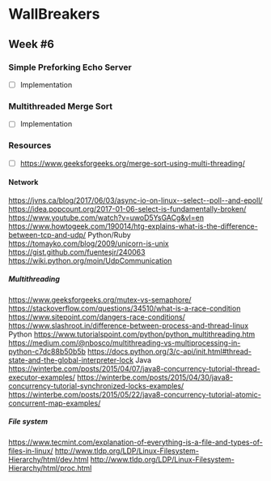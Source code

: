 # WallBreakers

## Week #6

### Simple Preforking Echo Server
- [ ] Implementation

### Multithreaded Merge Sort
- [ ] Implementation

### Resources

- [ ] https://www.geeksforgeeks.org/merge-sort-using-multi-threading/

#### Network
https://jvns.ca/blog/2017/06/03/async-io-on-linux--select--poll--and-epoll/
https://idea.popcount.org/2017-01-06-select-is-fundamentally-broken/
https://www.youtube.com/watch?v=uwoD5YsGACg&vl=en
https://www.howtogeek.com/190014/htg-explains-what-is-the-difference-between-tcp-and-udp/
Python/Ruby
https://tomayko.com/blog/2009/unicorn-is-unix
https://gist.github.com/fuentesjr/240063
https://wiki.python.org/moin/UdpCommunication


##### Multithreading
https://www.geeksforgeeks.org/mutex-vs-semaphore/
https://stackoverflow.com/questions/34510/what-is-a-race-condition
https://www.sitepoint.com/dangers-race-conditions/
https://www.slashroot.in/difference-between-process-and-thread-linux
Python
https://www.tutorialspoint.com/python/python_multithreading.htm
https://medium.com/@nbosco/multithreading-vs-multiprocessing-in-python-c7dc88b50b5b
https://docs.python.org/3/c-api/init.html#thread-state-and-the-global-interpreter-lock
Java
https://winterbe.com/posts/2015/04/07/java8-concurrency-tutorial-thread-executor-examples/
https://winterbe.com/posts/2015/04/30/java8-concurrency-tutorial-synchronized-locks-examples/
https://winterbe.com/posts/2015/05/22/java8-concurrency-tutorial-atomic-concurrent-map-examples/
	
##### File system
https://www.tecmint.com/explanation-of-everything-is-a-file-and-types-of-files-in-linux/
http://www.tldp.org/LDP/Linux-Filesystem-Hierarchy/html/dev.html
http://www.tldp.org/LDP/Linux-Filesystem-Hierarchy/html/proc.html


